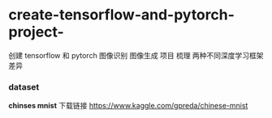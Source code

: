 # create-tensorflow-and-pytorch-project-

创建 tensorflow 和 pytorch 图像识别 图像生成 项目 梳理 两种不同深度学习框架差异



### dataset

 **chinses mnist**  下载链接  https://www.kaggle.com/gpreda/chinese-mnist
